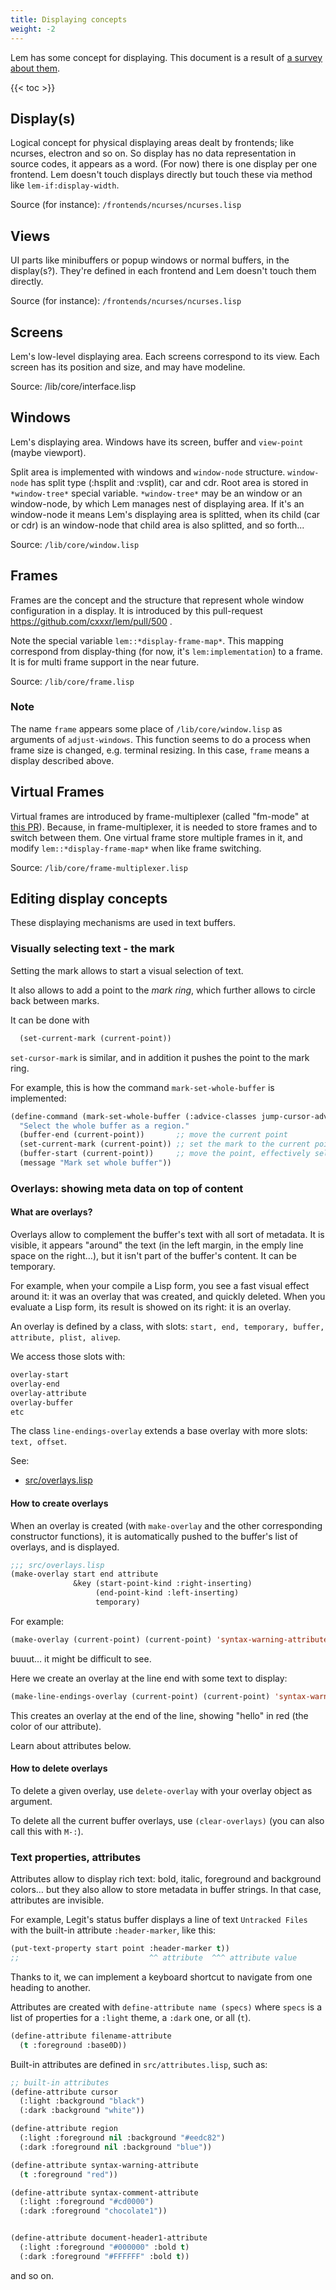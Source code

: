 ```yaml
---
title: Displaying concepts
weight: -2
---
```


Lem has some concept for displaying.
This document is a result of [a survey about them](https://gist.github.com/t-sin/cc0d036e40669395fd41cfd48bb9c997).

{{< toc >}}

## Display(s)

Logical concept for physical displaying areas dealt by frontends; like ncurses, electron and so on.
So display has no data representation in source codes, it appears as a word.
(For now) there is one display per one frontend.
Lem doesn't touch displays directly but touch these via method like `lem-if:display-width`.

Source (for instance): `/frontends/ncurses/ncurses.lisp`

## Views

UI parts like minibuffers or popup windows or normal buffers, in the display(s?).
They're defined in each frontend and Lem doesn't touch them directly.

Source (for instance): `/frontends/ncurses/ncurses.lisp`

## Screens

Lem's low-level displaying area.
Each screens correspond to its view.
Each screen has its position and size, and may have modeline.

Source: /lib/core/interface.lisp

## Windows

Lem's displaying area.
Windows have its screen, buffer and `view-point` (maybe viewport).

Split area is implemented with windows and `window-node` structure.
`window-node` has split type (:hsplit and :vsplit), car and cdr.
Root area is stored in `*window-tree*` special variable.
`*window-tree*` may be an window or an window-node, by which Lem manages nest of displaying area.
If it's an window-node it means Lem's displaying area is splitted,
when its child (car or cdr) is an window-node that child area is also splitted, and so forth...

Source: `/lib/core/window.lisp`

## Frames

Frames are the concept and the structure that represent whole window configuration in a display.
It is introduced by this pull-request https://github.com/cxxxr/lem/pull/500 .

Note the special variable `lem::*display-frame-map*`.
This mapping correspond from display-thing (for now, it's `lem:implementation`) to a frame.
It is for multi frame support in the near future.

Source: `/lib/core/frame.lisp`

### Note

The name `frame` appears some place of `/lib/core/window.lisp` as arguments of `adjust-windows`.
This function seems to do a process when frame size is changed, e.g. terminal resizing.
In this case, `frame` means a display described above.

## Virtual Frames

Virtual frames are introduced by frame-multiplexer (called "fm-mode" at [this PR](https://github.com/cxxxr/lem/pull/501)).
Because, in frame-multiplexer, it is needed to store frames and to switch between them.
One virtual frame store multiple frames in it, and modify `lem::*display-frame-map*` when like frame switching.

Source: `/lib/core/frame-multiplexer.lisp`

## Editing display concepts

These displaying mechanisms are used in text buffers.

### Visually selecting text - the mark

Setting the mark allows to start a visual selection of text.

It also allows to add a point to the *mark ring*, which further allows
to circle back between marks.

It can be done with

```lisp
  (set-current-mark (current-point))
```

`set-cursor-mark` is similar, and in addition it pushes the point to the mark ring.

For example, this is how the command `mark-set-whole-buffer` is implemented:

```lisp
(define-command (mark-set-whole-buffer (:advice-classes jump-cursor-advice)) () ()
  "Select the whole buffer as a region."
  (buffer-end (current-point))       ;; move the current point
  (set-current-mark (current-point)) ;; set the mark to the current point, start visual selection.
  (buffer-start (current-point))     ;; move the point, effectively selecting all text.
  (message "Mark set whole buffer"))
```

### Overlays: showing meta data on top of content

#### What are overlays?

Overlays allow to complement the buffer's text with all sort of
metadata. It is visible, it appears "around" the text (in the left
margin, in the emply line space on the right…), but it isn't part of
the buffer's content. It can be temporary.

For example, when your compile a Lisp form, you see a fast visual
effect around it: it was an overlay that was created, and quickly
deleted. When you evaluate a Lisp form, its result is showed on its
right: it is an overlay.

An overlay is defined by a class, with slots: `start, end, temporary,
buffer, attribute, plist, alivep`.

We access those slots with:

```lisp
overlay-start
overlay-end
overlay-attribute
overlay-buffer
etc
```

The class `line-endings-overlay` extends a base overlay with more slots: `text, offset`.

<!-- XXX: what are they? -->
<!-- We also have `cursor-overlay`. -->

See:

- [src/overlays.lisp](https://github.com/lem-project/lem/blob/main/src/overlay.lisp)

#### How to create overlays

When an overlay is created (with `make-overlay` and the other corresponding
constructor functions), it is automatically pushed to the buffer's
list of overlays, and is displayed.

```lisp
;;; src/overlays.lisp
(make-overlay start end attribute
              &key (start-point-kind :right-inserting)
                   (end-point-kind :left-inserting)
                   temporary)
```

For example:

~~~lisp
(make-overlay (current-point) (current-point) 'syntax-warning-attribute)
~~~

buuut… it might be difficult to see.

Here we create an overlay at the line end with some text to display:

```lisp
(make-line-endings-overlay (current-point) (current-point) 'syntax-warning-attribute :text "hello")
```

This creates an overlay at the end of the line, showing "hello" in red (the color of our attribute).

Learn about attributes below.

#### How to delete overlays

To delete a given overlay, use `delete-overlay` with your overlay object as argument.

To delete all the current buffer overlays, use `(clear-overlays)` (you
can also call this with `M-:`).


### Text properties, attributes

Attributes allow to display rich text: bold, italic, foreground and background colors… but
they also allow to store metadata in buffer strings. In that case,
attributes are invisible.

For example, Legit's status buffer displays a line of text `Untracked
Files` with the built-in attribute `:header-marker`, like this:

```lisp
(put-text-property start point :header-marker t))
;;                             ^^ attribute  ^^^ attribute value
```

Thanks to it, we can implement a keyboard shortcut to navigate from
one heading to another.

Attributes are created with `define-attribute name (specs)`
where `specs` is a list of properties for a `:light` theme, a `:dark` one, or all (`t`).

```lisp
(define-attribute filename-attribute
  (t :foreground :base0D))
```

Built-in attributes are defined in `src/attributes.lisp`, such as:

```lisp
;; built-in attributes
(define-attribute cursor
  (:light :background "black")
  (:dark :background "white"))

(define-attribute region
  (:light :foreground nil :background "#eedc82")
  (:dark :foreground nil :background "blue"))

(define-attribute syntax-warning-attribute
  (t :foreground "red"))

(define-attribute syntax-comment-attribute
  (:light :foreground "#cd0000")
  (:dark :foreground "chocolate1"))


(define-attribute document-header1-attribute
  (:light :foreground "#000000" :bold t)
  (:dark :foreground "#FFFFFF" :bold t))
```

and so on.
